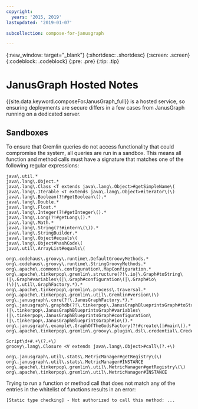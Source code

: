```yaml
---
copyright:
  years: '2015, 2019'
lastupdated: '2019-01-07'

subcollection: compose-for-janusgraph

---
```


{:new_window: target="_blank"}
{:shortdesc: .shortdesc}
{:screen: .screen}
{:codeblock: .codeblock}
{:pre: .pre}
{:tip: .tip}

# JanusGraph Hosted Notes

{{site.data.keyword.composeForJanusGraph_full}} is a hosted service, so ensuring deployments are secure differs in a few cases from JanusGraph running on a dedicated server.

## Sandboxes

To ensure that Gremlin queries do not access functionality that could compromise the system, all queries are run in a sandbox. This means all function and method calls must have a signature that matches one of the following regular expressions:

```
java\.util.*
java\.lang\.Object.*
java\.lang\.Class <T extends java\.lang\.Object>#getSimpleName\(
java\.lang\.Iterable <T extends java\.lang\.Object>#iterator\(\)
java\.lang\.Boolean(?!#getBoolean\().*
java\.lang\.Double.*
java\.lang\.Float.*
java\.lang\.Integer(?!#getInteger\().*
java\.lang\.Long(?!#getLong\().*
java\.lang\.Math.*
java\.lang\.String(?!#intern\(\)).*
java\.lang\.StringBuilder.*
java\.lang\.Object#equals\(
java\.lang\.Object#hashCode\(
java\.util\.ArrayList#equals\(

org\.codehaus\.groovy\.runtime\.DefaultGroovyMethods.*
org\.codehaus\.groovy\.runtime\.StringGroovyMethods.*
org\.apache\.commons\.configuration\.MapConfiguration.*
org\.apache\.tinkerpop\.gremlin\.structure(?!\.io|\.Graph#toString\(|\.Graph#variables\(|\.Graph#configuration\(|\.Graph#io\(\)|\.util\.GraphFactory.*).*
org\.apache\.tinkerpop\.gremlin\.process\.traversal.*
org\.apache\.tinkerpop\.gremlin\.util\.Gremlin#version\(\)
org\.janusgraph\.core(?!\.JanusGraphFactory.*).*
org\.janusgraph\.graphdb(?!\.tinkerpop\.JanusGraphBlueprintsGraph#toString\(|\.tinkerpop\.JanusGraphBlueprintsGraph#variables\(|\.tinkerpop\.JanusGraphBlueprintsGraph#configuration\(|\.tinkerpop\.JanusGraphBlueprintsGraph#io\().*
org\.janusgraph\.example\.GraphOfTheGodsFactory(?!#create\(|#main\().*
org\.apache\.tinkerpop\.gremlin\.groovy\.plugin\.dsl\.credential\.CredentialGraph.*

Script\d+#.+\(?.+\)
groovy\.lang\.Closure <V extends java\.lang\.Object>#call\(?.+\)

org\.janusgraph\.util\.stats\.MetricManager#getRegistry\(\)
org\.janusgraph\.util\.stats\.MetricManager#INSTANCE
org\.apache\.tinkerpop\.gremlin\.util\.MetricManager#getRegistry\(\)
org\.apache\.tinkerpop\.gremlin\.util\.MetricManager#INSTANCE
```

Trying to run a function or method call that does not match any of the entries in the whitelist of functions results in an error: 

```
[Static type checking] - Not authorized to call this method: ...
```